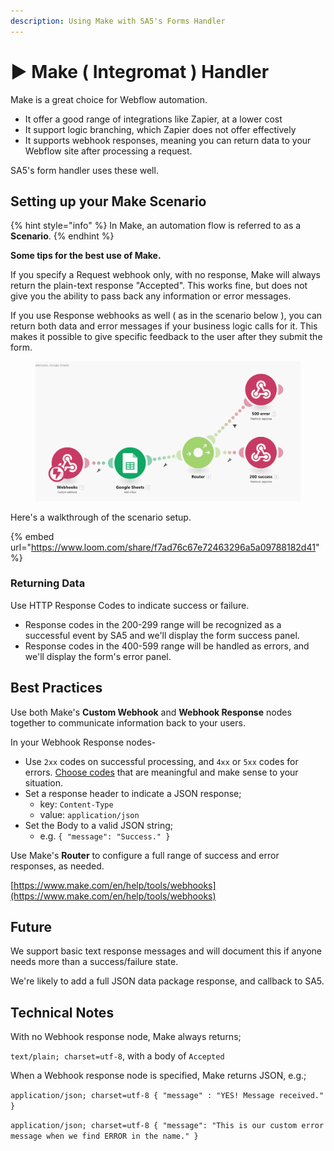 ```yaml
---
description: Using Make with SA5's Forms Handler
---
```


# ▶️ Make ( Integromat ) Handler

Make is a great choice for Webflow automation.&#x20;

* It offer a good range of integrations like Zapier, at a lower cost
* It support logic branching, which Zapier does not offer effectively
* It supports webhook responses, meaning you can return data to your Webflow site after processing a request. &#x20;

SA5's form handler uses these well.&#x20;

## Setting up your Make Scenario

{% hint style="info" %}
In Make, an automation flow is referred to as a **Scenario**.&#x20;
{% endhint %}

**Some tips for the best use of Make.**

If you specify a Request webhook only, with no response, Make will always return the plain-text response "Accepted". This works fine, but does not give you the ability to pass back any information or error messages.

If you use Response webhooks as well ( as in the scenario below ), you can return both data and error messages if your business logic calls for it. This makes it possible to give specific feedback to the user after they submit the form.

<figure><img src="../../.gitbook/assets/image (1) (1) (1) (1) (1) (1).png" alt=""><figcaption></figcaption></figure>

Here's a walkthrough of the scenario setup.&#x20;

{% embed url="https://www.loom.com/share/f7ad76c67e72463296a5a09788182d41" %}

### Returning Data&#x20;

Use HTTP Response Codes to indicate success or failure.&#x20;

* Response codes in the 200-299 range will be recognized as a successful event by SA5 and we'll display the form success panel.&#x20;
* Response codes in the 400-599 range will be handled as errors, and we'll display the form's error panel.

## Best Practices

Use both Make's **Custom Webhook** and **Webhook Response** nodes together to communicate information back to your users. &#x20;

In your Webhook Response nodes-

* Use `2xx` codes on successful processing, and `4xx` or `5xx` codes for errors. [Choose codes](https://developer.mozilla.org/en-US/docs/Web/HTTP/Status) that are meaningful and make sense to your situation.&#x20;
* Set a response header to indicate a JSON response;
  * key: `Content-Type`
  * value: `application/json`
* Set the Body to a valid JSON string;
  * e.g. `{ "message": "Success." }`

Use Make's **Router** to configure a full range of success and error responses, as needed. &#x20;

[https://www.make.com/en/help/tools/webhooks](https://www.make.com/en/help/tools/webhooks)

## Future

We support basic text response messages and will document this if anyone needs more than a success/failure state.

We're likely to add a full JSON data package response, and callback to SA5.&#x20;

## Technical Notes

With no Webhook response node, Make always returns;&#x20;

`text/plain; charset=utf-8`, with a body of `Accepted`

When a Webhook response node is specified, Make returns JSON, e.g.; &#x20;

`application/json; charset=utf-8 { "message" : "YES! Message received." }`

`application/json; charset=utf-8 { "message": "This is our custom error message when we find ERROR in the name." }`

